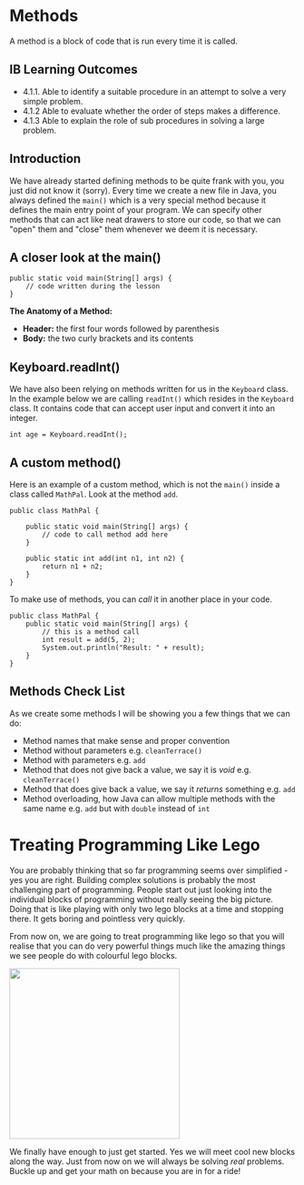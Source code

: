 # Methods

A method is a block of code that is run every time it is called.

## IB Learning Outcomes

- 4.1.1. Able to identify a suitable procedure in an attempt to solve a very simple problem.
- 4.1.2 Able to evaluate whether the order of steps makes a difference.
- 4.1.3 Able to explain the role of sub procedures in solving a large problem.

## Introduction 

We have already started defining methods to be quite frank with you, you just did not know it (sorry).
Every time we create a new file in Java, you always defined the  `main()` which is a very special method because it defines the main entry point of your program. We can specify other methods that can act like neat drawers to store our code, so that we can "open" them and "close" them whenever we deem it is necessary.

## A closer look at the main()

```
public static void main(String[] args) {
    // code written during the lesson
}
```
<b>The Anatomy of a Method:</b>

- <b>Header:</b> the first four words followed by parenthesis
- <b>Body:</b> the two curly brackets and its contents

## Keyboard.readInt()

We have also been relying on methods written for us in the `Keyboard` class. In the example below we are calling `readInt()` which resides in the `Keyboard` class. It contains code that can accept user input and convert it into an integer.

```
int age = Keyboard.readInt();
```

## A custom method()

Here is an example of a custom method, which is not the `main()` inside a class called `MathPal`. Look at the method `add`.

```
public class MathPal {
    
    public static void main(String[] args) {
        // code to call method add here
    }

    public static int add(int n1, int n2) {
        return n1 + n2;
    }
}
```

To make use of methods, you can *call* it in another place in your code.

```
public class MathPal {
    public static void main(String[] args) {
        // this is a method call
        int result = add(5, 2);
        System.out.println("Result: " + result);
    }
}
```
## Methods Check List

As we create some methods I will be showing you a few things that we can do:

- Method names that make sense and proper convention
- Method without parameters e.g. ``cleanTerrace()``
- Method with parameters e.g. ``add``
- Method that does not give back a value, we say it is *void* e.g. ``cleanTerrace()``
- Method that does give back a value, we say it *returns* something e.g. ``add``
- Method overloading, how Java can allow multiple methods with the same name e.g. ``add`` but with `double` instead of `int`

# Treating Programming Like Lego

You are probably thinking that so far programming seems over simplified - yes you are right.
Building complex solutions is probably the most challenging part of programming. 
People start out just looking into the individual blocks of programming without really seeing the big picture. 
Doing that is like playing with only two lego blocks at a time and stopping there. It gets boring and pointless very quickly.

From now on, we are going to treat programming like lego so that you will realise that you can do very powerful things much like the amazing things we see people do with colourful lego blocks.

<img src="https://www.mcall.com/resizer/QHj14zlBsb5htPiusxUBKKVWmU0=/1200x0/top/arc-anglerfish-arc2-prod-tronc.s3.amazonaws.com/public/FNSKMUUPBRE6NMEFOFRNFGP3PI.jpg" width="auto" height="300"/>

We finally have enough to just get started. Yes we will meet cool new blocks along the way. Just from now on we will always be solving *real* problems. Buckle up and get your math on because you are in for a ride!
